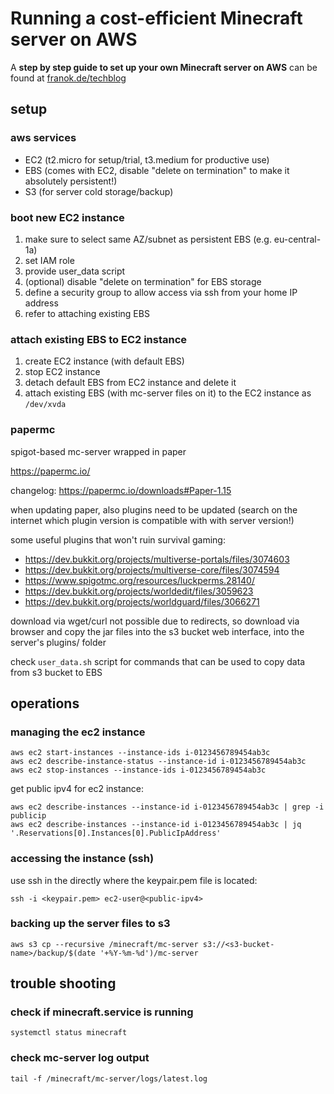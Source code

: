 # Running a cost-efficient Minecraft server on AWS

A **step by step guide to set up your own Minecraft server on AWS** can be found at [franok.de/techblog](https://franok.de/techblog/2020/cost-efficient-hosting-of-minecraft-server-on-aws.html)


## setup 

### aws services
- EC2 (t2.micro for setup/trial, t3.medium for productive use)
- EBS (comes with EC2, disable "delete on termination" to make it absolutely persistent!)
- S3 (for server cold storage/backup)


### boot new EC2 instance
1. make sure to select same AZ/subnet as persistent EBS (e.g. eu-central-1a)
1. set IAM role
1. provide user_data script
1. (optional) disable "delete on termination" for EBS storage
1. define a security group to allow access via ssh from your home IP address
1. refer to attaching existing EBS


### attach existing EBS to EC2 instance
1. create EC2 instance (with default EBS)
1. stop EC2 instance
1. detach default EBS from EC2 instance and delete it
1. attach existing EBS (with mc-server files on it) to the EC2 instance as `/dev/xvda`


### papermc

spigot-based mc-server wrapped in paper

https://papermc.io/

changelog: 
https://papermc.io/downloads#Paper-1.15

when updating paper, also plugins need to be updated (search on the internet which plugin version is compatible with with server version!)

some useful plugins that won't ruin survival gaming:
* https://dev.bukkit.org/projects/multiverse-portals/files/3074603
* https://dev.bukkit.org/projects/multiverse-core/files/3074594
* https://www.spigotmc.org/resources/luckperms.28140/
* https://dev.bukkit.org/projects/worldedit/files/3059623
* https://dev.bukkit.org/projects/worldguard/files/3066271

download via wget/curl not possible due to redirects, so download via browser and copy the jar files into the s3 bucket web interface, into the server's plugins/ folder

check `user_data.sh` script for commands that can be used to copy data from s3 bucket to EBS



## operations

### managing the ec2 instance

```
aws ec2 start-instances --instance-ids i-0123456789454ab3c
aws ec2 describe-instance-status --instance-id i-0123456789454ab3c
aws ec2 stop-instances --instance-ids i-0123456789454ab3c
```

get public ipv4 for ec2 instance:
```
aws ec2 describe-instances --instance-id i-0123456789454ab3c | grep -i publicip
aws ec2 describe-instances --instance-id i-0123456789454ab3c | jq '.Reservations[0].Instances[0].PublicIpAddress'
```

### accessing the instance (ssh)
use ssh in the directly where the keypair.pem file is located:
```
ssh -i <keypair.pem> ec2-user@<public-ipv4>
```

### backing up the server files to s3
```
aws s3 cp --recursive /minecraft/mc-server s3://<s3-bucket-name>/backup/$(date '+%Y-%m-%d')/mc-server
```


## trouble shooting

### check if minecraft.service is running
`systemctl status minecraft`

### check mc-server log output
`tail -f /minecraft/mc-server/logs/latest.log`



